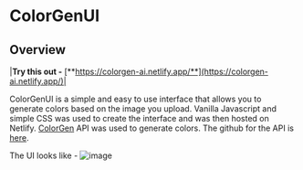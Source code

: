 # ColorGenUI

## Overview

|**Try this out -** [**https://colorgen-ai.netlify.app/**](https://colorgen-ai.netlify.app/)|

ColorGenUI is a simple and easy to use interface that allows you to generate colors based on the image you upload. Vanilla Javascript and simple CSS was used to create the interface and was then hosted on Netlify. [ColorGen](https://colorgenapi.herokuapp.com/docs) API was used to generate colors. The github for the API is [here](https://github.com/keshavsharma25/ColorGenAPI).

The UI looks like - 
![image](https://user-images.githubusercontent.com/76066586/181020462-3fe307a2-bda6-42a1-b894-a98df7c69fcd.png)
